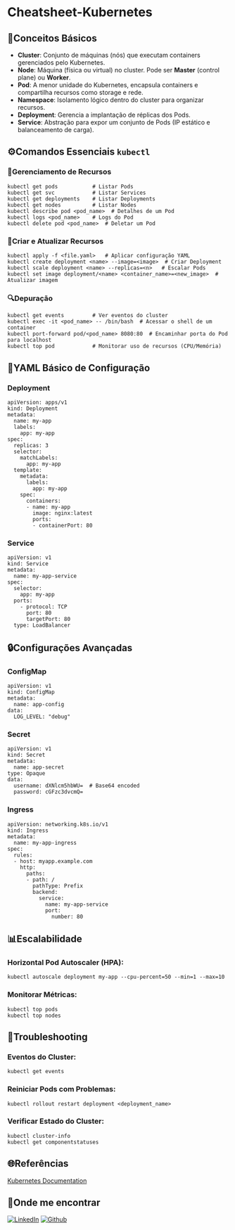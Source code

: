 # Cheatsheet-Kubernetes

## 📒Conceitos Básicos
- **Cluster**: Conjunto de máquinas (nós) que executam containers gerenciados pelo Kubernetes.
- **Node**: Máquina (física ou virtual) no cluster. Pode ser **Master** (control plane) ou **Worker**.
- **Pod**: A menor unidade do Kubernetes, encapsula containers e compartilha recursos como storage e rede.
- **Namespace**: Isolamento lógico dentro do cluster para organizar recursos.
- **Deployment**: Gerencia a implantação de réplicas dos Pods.
- **Service**: Abstração para expor um conjunto de Pods (IP estático e balanceamento de carga).

## ⚙️Comandos Essenciais `kubectl`

### 📂Gerenciamento de Recursos

```
kubectl get pods           # Listar Pods
kubectl get svc            # Listar Services
kubectl get deployments    # Listar Deployments
kubectl get nodes          # Listar Nodes
kubectl describe pod <pod_name>  # Detalhes de um Pod
kubectl logs <pod_name>    # Logs do Pod
kubectl delete pod <pod_name>  # Deletar um Pod
```

### 🚀Criar e Atualizar Recursos

```
kubectl apply -f <file.yaml>   # Aplicar configuração YAML
kubectl create deployment <name> --image=<image>  # Criar Deployment
kubectl scale deployment <name> --replicas=<n>   # Escalar Pods
kubectl set image deployment/<name> <container_name>=<new_image>  # Atualizar imagem
```

### 🔍Depuração

```
kubectl get events         # Ver eventos do cluster
kubectl exec -it <pod_name> -- /bin/bash  # Acessar o shell de um container
kubectl port-forward pod/<pod_name> 8080:80  # Encaminhar porta do Pod para localhost
kubectl top pod            # Monitorar uso de recursos (CPU/Memória)
```

## 📝YAML Básico de Configuração

### Deployment

```
apiVersion: apps/v1
kind: Deployment
metadata:
  name: my-app
  labels:
    app: my-app
spec:
  replicas: 3
  selector:
    matchLabels:
      app: my-app
  template:
    metadata:
      labels:
        app: my-app
    spec:
      containers:
      - name: my-app
        image: nginx:latest
        ports:
        - containerPort: 80
```

### Service

```
apiVersion: v1
kind: Service
metadata:
  name: my-app-service
spec:
  selector:
    app: my-app
  ports:
    - protocol: TCP
      port: 80
      targetPort: 80
  type: LoadBalancer
```

## 🔒Configurações Avançadas

### ConfigMap

```
apiVersion: v1
kind: ConfigMap
metadata:
  name: app-config
data:
  LOG_LEVEL: "debug"
```

### Secret

```
apiVersion: v1
kind: Secret
metadata:
  name: app-secret
type: Opaque
data:
  username: dXNlcm5hbWU=  # Base64 encoded
  password: cGFzc3dvcmQ=
```

### Ingress

```
apiVersion: networking.k8s.io/v1
kind: Ingress
metadata:
  name: my-app-ingress
spec:
  rules:
  - host: myapp.example.com
    http:
      paths:
      - path: /
        pathType: Prefix
        backend:
          service:
            name: my-app-service
            port:
              number: 80
```

## 📊Escalabilidade

### Horizontal Pod Autoscaler (HPA):

```
kubectl autoscale deployment my-app --cpu-percent=50 --min=1 --max=10
```

### Monitorar Métricas:

```
kubectl top pods
kubectl top nodes
```

## 🔧Troubleshooting

### Eventos do Cluster:

```
kubectl get events
```

### Reiniciar Pods com Problemas:

```
kubectl rollout restart deployment <deployment_name>
```

### Verificar Estado do Cluster:

```
kubectl cluster-info
kubectl get componentstatuses
```


## 🌐Referências
[Kubernetes Documentation](https://kubernetes.io/)

## 🔎Onde me encontrar
[![LinkedIn](https://img.shields.io/badge/LinkedIn-000?style=for-the-badge&logo=linkedin&logoColor=0E76A8)](https://www.linkedin.com/in/jalisson-xavier/)
[![Github](https://img.shields.io/badge/Github-000?style=for-the-badge&logo=github)](https://github.com/jalisson-xavier)



